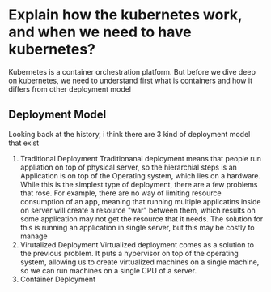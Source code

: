 # Explain how the kubernetes work, and when we need to have kubernetes?

Kubernetes is a container orchestration platform. But before we dive deep on kubernetes, we need to understand first what is containers and how it differs from other deployment model

## Deployment Model

Looking back at the history, i think there are 3 kind of deployment model that exist

1. Traditional Deployment
   Traditionanal deployment means that people run appliation on top of physical server, so the hierarchial steps is an Application is on top of the Operating system, which lies on a hardware. While this is the simplest type of deployment, there are a few problems that rose. For example, there are no way of limiting resource consumption of an app, meaning that running multiple applicatins inside on server will create a resource "war" between them, which results on some application may not get the resource that it needs. The solution for this is running an application in single server, but this may be costly to manage
2. Virutalized Deployment
   Virtualized deployment comes as a solution to the previous problem. It puts a hypervisor on top of the operating system, allowing us to create virtualized machines on a single machine, so we can run machines on a single CPU of a server.
3. Container Deployment

